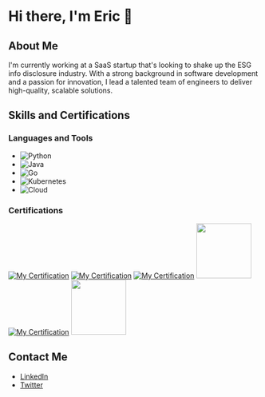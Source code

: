 # Hi there, I'm Eric 👋

## About Me
I'm currently working at a SaaS startup that's looking to shake up the ESG info disclosure industry. With a strong background in software development and a passion for innovation, I lead a talented team of engineers to deliver high-quality, scalable solutions.

## Skills and Certifications

### Languages and Tools
- ![Python](https://img.shields.io/badge/-Python-3776AB?logo=python&logoColor=white&style=plastic)
- ![Java](https://img.shields.io/badge/Java-ED8B00?style=plastic&logo=java&logoColor=white)
- ![Go](https://img.shields.io/badge/Go-00ADD8?style=plastic&logo=go&logoColor=white)
- ![Kubernetes](https://img.shields.io/badge/Kubernetes-326CE5?style=plastic&logo=kubernetes&logoColor=white)
- ![Cloud](https://img.shields.io/badge/Cloud-0089D6?style=plastic&logo=cloud&logoColor=white)


### Certifications
[![My Certification](https://images.credly.com/size/110x110/images/4e3d6f9f-55d7-4ea7-b0e6-f4d4ff543e22/image.png)](https://www.credly.com/badges/16dbda6a-f77a-4cd5-8d40-5272d69a8b51/public_url)
[![My Certification](https://images.credly.com/size/110x110/images/ca60f290-ab82-476a-8ea0-af2bef5ca7ca/image.png)](https://www.credly.com/badges/be742537-caf5-4a4f-8aed-7ec410f12cdb/public_url)
[![My Certification](https://images.credly.com/size/110x110/images/8947acd8-1686-4de1-9dcf-853bd6fd25c4/image.png)](https://www.credly.com/badges/c7353d77-8cd5-499a-b826-c8219df2f058/public_url)
<a href="https://www.credly.com/badges/ec92ef6a-30c0-4bdc-8569-1cd66ec12d6b/public_url" target="_blank">
<img src="https://images.credly.com/size/110x110/images/7948db9f-d8b8-48c6-9070-bd8874cf2e70/image.png" width="110" height="110" />
</a>
[![My Certification](https://images.credly.com/size/110x110/images/87eec792-3c63-4526-aafb-da866a30fa54/image.png)](https://www.credly.com/badges/5edb10f9-1c11-4a8b-92e7-a7f58b085fda/public_url)
<a href="https://credentials.databricks.com/8269edfe-95d1-4df5-b25d-6ff8e4a03fd3" target="_blank">
<img src="https://api.accredible.com/v1/frontend/credential_website_embed_image/badge/107193483" width="110" height="110" />
</a>



## Contact Me
- [LinkedIn](https://www.linkedin.com/in/eric-shen-96bbb6148/)
- [Twitter](https://x.com/ericjeee)
